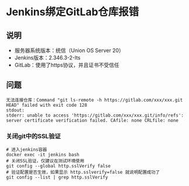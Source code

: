 # Jenkins绑定GitLab仓库报错

## 说明
* 服务器系统版本：统信（Union OS Server 20）
* Jenkins版本：2.346.3-2-lts
* GitLab：使用了https协议，并且证书不受信任

## 问题
```shell
无法连接仓库：Command "git ls-remote -h https://gitlab.com/xxx/xxx.git HEAD" failed with exit code 128
stdout:
stderr: unable to access 'https://gitlab.com/xxx/xxx.git/info/refs': server certificate verification failed. CAfile: none CRLfile: none
```

### 关闭git中的SSL验证
```shell
# 进入jenkins容器
docker exec -it jenkins bash
# 关闭SSL验证，仅建议在测试环境使用
git config --global http.sslVerify false
# 验证配置是否生效，如果显示 http.sslverify=false 就说明配置成功了
git config --list | grep http.sslVerify
```